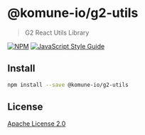 # @komune-io/g2-utils

> G2 React Utils Library

[![NPM](https://img.shields.io/npm/v/@komune-io/g2-utils.svg)](https://www.npmjs.com/package/@komune-io/g2-utils) [![JavaScript Style Guide](https://img.shields.io/badge/code_style-standard-brightgreen.svg)](https://standardjs.com)

## Install

```bash
npm install --save @komune-io/g2-utils
```

## License

[Apache License 2.0](https://github.com/apache/.github/blob/main/LICENSE)
